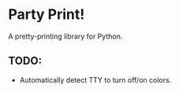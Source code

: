 # Party Print!

A pretty-printing library for Python.

## TODO:

* Automatically detect TTY to turn off/on colors.
